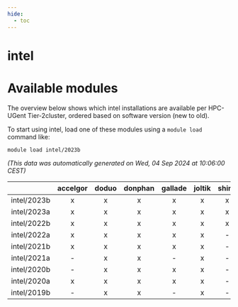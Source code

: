 ```yaml
---
hide:
  - toc
---
```


intel
=====

# Available modules


The overview below shows which intel installations are available per HPC-UGent Tier-2cluster, ordered based on software version (new to old).

To start using intel, load one of these modules using a `module load` command like:

```shell
module load intel/2023b
```

*(This data was automatically generated on Wed, 04 Sep 2024 at 10:06:00 CEST)*  

| |accelgor|doduo|donphan|gallade|joltik|shinx|skitty|
| :---: | :---: | :---: | :---: | :---: | :---: | :---: | :---: |
|intel/2023b|x|x|x|x|x|x|x|
|intel/2023a|x|x|x|x|x|x|x|
|intel/2022b|x|x|x|x|x|x|x|
|intel/2022a|x|x|x|x|x|-|x|
|intel/2021b|x|x|x|x|x|-|x|
|intel/2021a|-|x|x|-|x|-|x|
|intel/2020b|-|x|x|x|x|-|x|
|intel/2020a|x|x|x|x|x|-|x|
|intel/2019b|-|x|x|-|x|-|x|
